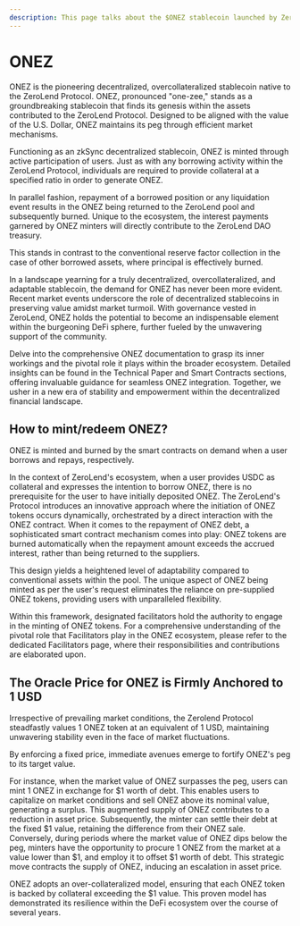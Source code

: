 ```yaml
---
description: This page talks about the $ONEZ stablecoin launched by ZeroLend
---
```


# ONEZ

ONEZ is the pioneering decentralized, overcollateralized stablecoin native to the ZeroLend Protocol. ONEZ, pronounced "one-zee," stands as a groundbreaking stablecoin that finds its genesis within the assets contributed to the ZeroLend Protocol. Designed to be aligned with the value of the U.S. Dollar, ONEZ maintains its peg through efficient market mechanisms.

Functioning as an zkSync decentralized stablecoin, ONEZ is minted through active participation of users. Just as with any borrowing activity within the ZeroLend Protocol, individuals are required to provide collateral at a specified ratio in order to generate ONEZ.&#x20;

In parallel fashion, repayment of a borrowed position or any liquidation event results in the ONEZ being returned to the ZeroLend pool and subsequently burned. Unique to the ecosystem, the interest payments garnered by ONEZ minters will directly contribute to the ZeroLend DAO treasury.&#x20;

This stands in contrast to the conventional reserve factor collection in the case of other borrowed assets, where principal is effectively burned.

In a landscape yearning for a truly decentralized, overcollateralized, and adaptable stablecoin, the demand for ONEZ has never been more evident. Recent market events underscore the role of decentralized stablecoins in preserving value amidst market turmoil. With governance vested in ZeroLend, ONEZ holds the potential to become an indispensable element within the burgeoning DeFi sphere, further fueled by the unwavering support of the community.

Delve into the comprehensive ONEZ documentation to grasp its inner workings and the pivotal role it plays within the broader ecosystem. Detailed insights can be found in the Technical Paper and Smart Contracts sections, offering invaluable guidance for seamless ONEZ integration. Together, we usher in a new era of stability and empowerment within the decentralized financial landscape.

## How to mint/redeem ONEZ?

ONEZ is minted and burned by the smart contracts on demand when a user borrows and repays, respectively.

In the context of ZeroLend's ecosystem, when a user provides USDC as collateral and expresses the intention to borrow ONEZ, there is no prerequisite for the user to have initially deposited ONEZ. The ZeroLend's Protocol introduces an innovative approach where the initiation of ONEZ tokens occurs dynamically, orchestrated by a direct interaction with the ONEZ contract. When it comes to the repayment of ONEZ debt, a sophisticated smart contract mechanism comes into play: ONEZ tokens are burned automatically when the repayment amount exceeds the accrued interest, rather than being returned to the suppliers.

This design yields a heightened level of adaptability compared to conventional assets within the pool. The unique aspect of ONEZ being minted as per the user's request eliminates the reliance on pre-supplied ONEZ tokens, providing users with unparalleled flexibility.

Within this framework, designated facilitators hold the authority to engage in the minting of ONEZ tokens. For a comprehensive understanding of the pivotal role that Facilitators play in the ONEZ ecosystem, please refer to the dedicated Facilitators page, where their responsibilities and contributions are elaborated upon.

## The Oracle Price for ONEZ is Firmly Anchored to 1 USD

Irrespective of prevailing market conditions, the Zerolend Protocol steadfastly values 1 ONEZ token at an equivalent of 1 USD, maintaining unwavering stability even in the face of market fluctuations.

By enforcing a fixed price, immediate avenues emerge to fortify ONEZ's peg to its target value.

For instance, when the market value of ONEZ surpasses the peg, users can mint 1 ONEZ in exchange for $1 worth of debt. This enables users to capitalize on market conditions and sell ONEZ above its nominal value, generating a surplus. This augmented supply of ONEZ contributes to a reduction in asset price. Subsequently, the minter can settle their debt at the fixed $1 value, retaining the difference from their ONEZ sale. Conversely, during periods where the market value of ONEZ dips below the peg, minters have the opportunity to procure 1 ONEZ from the market at a value lower than $1, and employ it to offset $1 worth of debt. This strategic move contracts the supply of ONEZ, inducing an escalation in asset price.

ONEZ adopts an over-collateralized model, ensuring that each ONEZ token is backed by collateral exceeding the $1 value. This proven model has demonstrated its resilience within the DeFi ecosystem over the course of several years.
